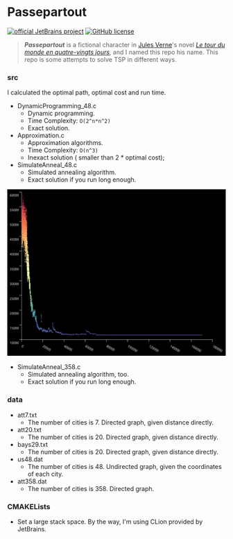 #  Passepartout

[![official JetBrains project](http://jb.gg/badges/official.svg)](https://confluence.jetbrains.com/display/ALL/JetBrains+on+GitHub)
[![GitHub license](https://img.shields.io/github/license/Naereen/StrapDown.js.svg)](https://github.com/Naereen/StrapDown.js/blob/master/LICENSE)

> ***Passepartout***  is a fictional character in [Jules Verne](https://en.wikipedia.org/wiki/Jules_Verne)'s novel [*Le tour du monde en quatre-vingts jours*]( https://en.wikipedia.org/wiki/Around_the_World_in_Eighty_Days), and I named this repo his name. This repo is some attempts to solve TSP in different ways.

### src

I calculated the optimal path, optimal cost and run time.

- DynamicProgramming_48.c
  -  Dynamic programming.
  -  Time Complexity: `O(2^n*n^2)`
  -  Exact solution.
- Approximation.c
  - Approximation algorithms.
  - Time Complexity: `O(n^3)`
  - Inexact solution ( smaller than 2 * optimal cost);
- SimulateAnneal_48.c
  -  Simulated annealing algorithm.
  -  Exact solution if you run long enough.

![](https://github.com/VenciFreeman/Passepartout/blob/master/fig/sa1.jpg)

- SimulateAnneal_358.c
  -  Simulated annealing algorithm, too.
  -  Exact solution if you run long enough.

### data

- att7.txt
  - The number of cities is 7. Directed graph, given distance directly.
- att20.txt
  - The number of cities is 20. Directed graph, given distance directly.
- bays29.txt
  - The number of cities is 20. Directed graph, given distance directly.
- us48.dat
  - The number of cities is 48. Undirected graph, given the coordinates of each city.
- att358.dat
  - The number of cities is 358. Directed graph.

### CMAKELists

- Set a large stack space. By the way, I'm using CLion provided by JetBrains.
